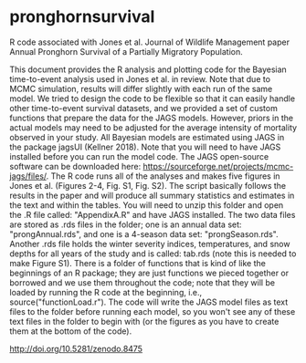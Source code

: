 # pronghornsurvival
R code associated with Jones et al. Journal of Wildlife Management paper Annual Pronghorn Survival of a Partially Migratory Population. 

This document provides the R analysis and plotting code for the Bayesian time-to-event analysis used in Jones et al. in review. Note that due to MCMC simulation, results will differ slightly with each run of the same model. We tried to design the code to be flexible so that it can easily handle other time-to-event survival datasets, and we provided a set of custom functions that prepare the data for the JAGS models. However, priors in the actual models may need to be adjusted for the average intensity of mortality observed in your study. All Bayesian models are estimated using JAGS in the package jagsUI (Kellner 2018). Note that you will need to have JAGS installed before you can run the model code. The JAGS open-source software can be downloaded here: https://sourceforge.net/projects/mcmc-jags/files/. The R code runs all of the analyses and makes five figures in Jones et al. (Figures 2-4, Fig. S1, Fig. S2). The script basically follows the results in the paper and will produce all summary statistics and estimates in the text and within the tables. You will need to unzip this folder and open the .R file called: "AppendixA.R" and have JAGS installed. The two data files are stored as .rds files in the folder; one is an annual data set: "prongAnnual.rds", and one is a 4-season data set: "prongSeason.rds". Another .rds file holds the winter severity indices, temperatures, and snow depths for all years of the study and is called: tab.rds (note this is needed to make Figure S1). There is a folder of functions that is kind of like the beginnings of an R package; they are just functions we pieced together or borrowed and we use them throughout the code; note that they will be loaded by running the R code at the beginning, i.e., source("functionLoad.r"). The code will write the JAGS model files as text files to the folder before running each model, so you won't see any of these text files in the folder to begin with (or the figures as you have to create them at the bottom of the code).

http://doi.org/10.5281/zenodo.8475

